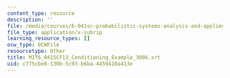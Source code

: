 ```yaml
---
content_type: resource
description: ''
file: /media/courses/6-041sc-probabilistic-systems-analysis-and-applied-probability-fall-2013/c775cbe8130b5c93b6ba4459410a413e_MIT6_041SCF13_Conditioning_Example_300k.vtt
file_type: application/x-subrip
learning_resource_types: []
ocw_type: OCWFile
resourcetype: Other
title: MIT6_041SCF13_Conditioning_Example_300k.srt
uid: c775cbe8-130b-5c93-b6ba-4459410a413e
---
```

